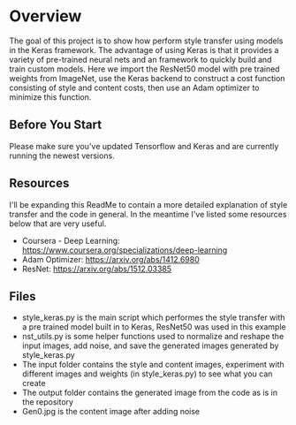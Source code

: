 # Overview #
The goal of this project is to show how perform style transfer using models in the Keras framework. The advantage of using Keras is that it provides a variety of pre-trained neural nets and an framework to quickly build and train custom models. Here we import the ResNet50 model with pre trained weights from ImageNet, use the Keras backend to construct a cost function consisting of style and content costs, then use an Adam optimizer to minimize this function.

## Before You Start ##
Please make sure you've updated Tensorflow and Keras and are currently running the newest versions.

## Resources ##
I'll be expanding this ReadMe to contain a more detailed explanation of style transfer and the code in general. In the meantime I've listed some resources below that are very useful.

* Coursera - Deep Learning: https://www.coursera.org/specializations/deep-learning
* Adam Optimizer: https://arxiv.org/abs/1412.6980
* ResNet: https://arxiv.org/abs/1512.03385

## Files ##
* style_keras.py is the main script which performes the style transfer with a pre trained model built in to Keras, ResNet50 was used in this example
* nst_utils.py is some helper functions used to normalize and reshape the input images, add noise, and save the generated images generated by style_keras.py
* The input folder contains the style and content images, experiment with different images and weights (in style_keras.py) to see what you can create
* The output folder contains the generated image from the code as is in the repository
* Gen0.jpg is the content image after adding noise
